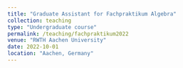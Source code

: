 ```yaml
---
title: "Graduate Assistant for Fachpraktikum Algebra"
collection: teaching
type: "Undergraduate course"
permalink: /teaching/fachpraktikum2022
venue: "RWTH Aachen University"
date: 2022-10-01
location: "Aachen, Germany"
---
```

